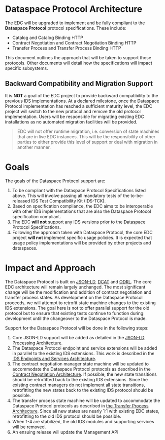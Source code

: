 # Dataspace Protocol Architecture

The EDC will be upgraded to implement and be fully compliant to the __Dataspace Protocol__ protocol specifications. These include:

- Catalog and Catalog Binding HTTP
- Contract Negotiation and Contract Negotiation Binding HTTP
- Transfer Process and Transfer Process Binding HTTP

This document outlines the approach that will be taken to support those protocols. Other documents will detail how the specifications will impact specific subsystems.

## Backward Compatibility and Migration Support

It is __NOT__ a goal of the EDC project to provide backward compatibility to the previous IDS implementations. At a declared milestone, once the Dataspace Protocol implementation has reached
a sufficient maturity level, the EDC project will switch to the new protocol and remove the old protocol implementation. Users will be responsible for migrating existing EDC
installations as no automated migration facilities will be provided.

> EDC will not offer runtime migration, i.e. conversion of state machines that are in live EDC instances. This will be the responsibility of other parties to either
> provide this level of support or deal with migration in another manner.

# Goals

The goals of the Dataspace Protocol support are:

1. To be compliant with the Dataspace Protocol Specifications listed above. This will involve passing all mandatory tests of the to-be-released IDS Test Compatibility Kit (IDS-TCK).
2. Based on specification compliance, the EDC aims to be interoperable with other IDS implementations that are also the Dataspace Protocol specification compliant.
3. The EDC __will not__ support any IDS versions prior to the Dataspace Protocol Specifications.
4. Following the approach taken with Dataspace Protocol, the core EDC project __will not__ implement specific usage policies. It is expected that usage policy implementations will be
   provided by other projects and dataspaces.

# Impact and Approach

The Dataspace Protocol is built on [JSON-LD](https://www.w3.org/TR/json-ld11/), [DCAT](https://www.w3.org/TR/vocab-dcat-3/) and [ODRL](https://w3c.github.io/poe/model/). The core EDC
architecture will remain largely unchanged. The most significant change will be the modification and addition of contract negotiation and transfer process states. As development on
the Dataspace Protocol proceeds, we will attempt to retrofit state machine changes to the existing IDS extensions. The goal here is not to offer parallel support for the old protocol but to
ensure that existing tests continue to function during development until the changeover to the Dataspace Protocol is made.

Support for the Dataspace Protocol will be done in the following steps:

1. Core JSON-LD support will be added as detailed in the [JSON-LD Processing Architecture](./json-ld-processing-architecture.md).
2. The Dataspace Protocol endpoint and service extensions will be added in parallel to the existing IDS extensions. This work is described in
   the [IDS Endpoints and Services Architecture](./ids-endpoints-services-architecture.md).
3. The contract negotiation manager state machine will be updated to accommodate the Dataspace Protocol protocols as described in
   the [Contract Negotiation Architecture](./contract-negotiation-architecture.md). If possible, the new state transitions should be retrofitted back to the existing IDS
   extensions. Since the existing contract managers do not implement all state transitions, retrofitting the new states back to the existing IDS protocol should be possible.
4. The transfer process state machine will be updated to accommodate the Dataspace Protocol protocols as described in [the Transfer Process Architecture](./transfer-process-architecture.md).
   Since all new states are nearly 1:1 with existing EDC states, retrofitting to the old IDS protocol should be possible.
5. When 1-4 are stabilized, the old IDS modules and supporting services will be removed.
6. An ensuing release will update the Management API

